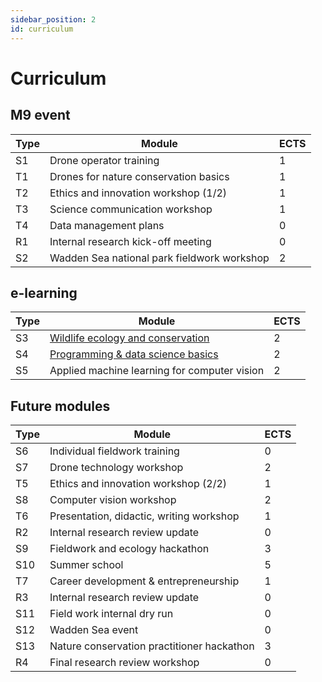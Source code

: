 ```yaml
---
sidebar_position: 2
id: curriculum
---
```


# Curriculum

## M9 event

| Type  | Module                                            | ECTS  |
| ----- | ------------------------------------------------- | ----- |
| S1    | Drone operator training                           | 1     |
| T1    | Drones for nature conservation basics             | 1     |
| T2    | Ethics and innovation workshop (1/2)              | 1     |
| T3    | Science communication workshop                    | 1     |
| T4    | Data management plans                             | 0     |
| R1    | Internal research kick-off meeting                | 0     |
| S2    | Wadden Sea national park fieldwork workshop       | 2     |

## e-learning

| Type  | Module                                            | ECTS  |
| ----- | ------------------------------------------------- | ----- |
| S3    | [Wildlife ecology and conservation](courses/S3)   | 2     |
| S4    | [Programming & data science basics](courses/S4)   | 2     |
| S5    | Applied machine learning for computer vision      | 2     |

## Future modules

| Type  | Module                                            | ECTS  |
| ----- | ------------------------------------------------- | ----- |
| S6    | Individual fieldwork training                     | 0     |
| S7    | Drone technology workshop                         | 2     |
| T5    | Ethics and innovation workshop (2/2)              | 1     |
| S8    | Computer vision workshop                          | 2     |
| T6    | Presentation, didactic, writing workshop          | 1     |
| R2    | Internal research review update                   | 0     |
| S9    | Fieldwork and ecology hackathon                   | 3     |
| S10   | Summer school                                     | 5     |
| T7    | Career development & entrepreneurship             | 1     |
| R3    | Internal research review update                   | 0     |
| S11   | Field work internal dry run                       | 0     |
| S12   | Wadden Sea event                                  | 0     |
| S13   | Nature conservation practitioner hackathon        | 3     |
| R4    | Final research review workshop                    | 0     |
